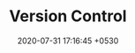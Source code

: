 ---
layout: post
title:  "Version Control"
date:   2020-07-31 17:16:45 +0530
categories: jekyll update
---